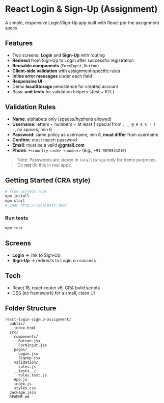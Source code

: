 # React Login & Sign‑Up (Assignment)

A simple, responsive Login/Sign‑Up app built with React per the assignment specs.

## Features
- Two screens: **Login** and **Sign‑Up** with routing
- **Redirect** from Sign‑Up to Login after successful registration
- **Reusable components** (`FormInput`, `Button`)
- **Client‑side validation** with assignment‑specific rules
- **Inline error messages** under each field
- **Responsive UI**
- Demo **localStorage** persistence for created account
- Basic **unit tests** for validation helpers (Jest + RTL)

## Validation Rules
- **Name**: alphabets only (spaces/hyphens allowed)
- **Username**: letters + numbers + at least 1 special from `. _ @ # $ % ! ? -`, no spaces, min 6
- **Password**: same policy as username, min 8, **must differ** from username
- **Confirm**: must match password
- **Email**: must be a valid **@gmail.com**
- **Phone**: `+<country-code> <number>` (e.g., `+91 9876543210`)

> Note: Passwords are stored in `localStorage` only for demo purposes. Do **not** do this in real apps.

## Getting Started (CRA style)
```bash
# from project root
npm install
npm start
# open http://localhost:3000
```

### Run tests
```bash
npm test
```

## Screens
- **Login** → link to Sign‑Up
- **Sign‑Up** → redirects to Login on success

## Tech
- React 18, react-router v6, CRA build scripts
- CSS (no framework) for a small, clean UI

## Folder Structure
```
react-login-signup-assignment/
  public/
    index.html
  src/
    components/
      Button.jsx
      FormInput.jsx
    pages/
      Login.jsx
      SignUp.jsx
    validation/
      rules.js
    __tests__/
      rules.test.js
    App.js
    index.js
    styles.css
  package.json
  README.md
```
